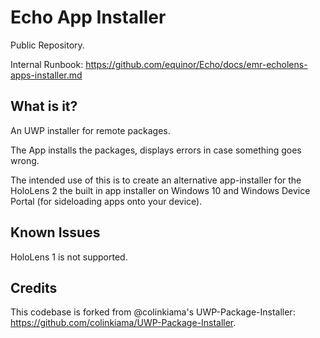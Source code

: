 # Echo App Installer

Public Repository.

Internal Runbook: <https://github.com/equinor/Echo/docs/emr-echolens-apps-installer.md>

## What is it?

An UWP installer for remote packages. 

The App installs the packages, displays errors in case something goes wrong.

The intended use of this is to create an alternative app-installer for the HoloLens 2 the built in app installer on Windows 10 and Windows Device Portal (for sideloading apps onto your device).

## Known Issues
    
HoloLens 1 is not supported. 

## Credits

This codebase is forked from @colinkiama's UWP-Package-Installer: <https://github.com/colinkiama/UWP-Package-Installer>.

